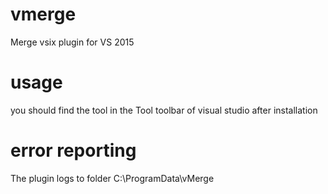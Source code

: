 # vmerge
Merge vsix plugin for VS 2015

# usage
you should find the tool in the Tool toolbar of visual studio after installation

# error reporting
The plugin logs to folder C:\ProgramData\vMerge
